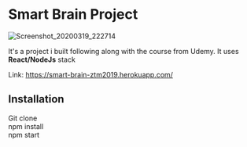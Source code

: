 # Smart Brain Project


![Screenshot_20200319_222714](https://user-images.githubusercontent.com/40898323/77116726-e7505f00-6a30-11ea-8a9a-7e1c67f570c8.jpeg)

It's a project i built following along with the course from Udemy. It uses **React/NodeJs** stack 

Link: https://smart-brain-ztm2019.herokuapp.com/

## Installation
Git clone  
npm install  
npm start
